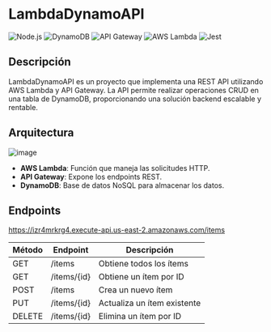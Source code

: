 ﻿# LambdaDynamoAPI

![Node.js](https://img.shields.io/badge/Node.js-43853D?style=for-the-badge&logo=node.js&logoColor=white)
![DynamoDB](https://img.shields.io/badge/DynamoDB-4053D6?style=for-the-badge&logo=amazon-dynamodb&logoColor=white)
![API Gateway](https://img.shields.io/badge/API_Gateway-FF4F8B?style=for-the-badge&logo=amazon-api-gateway&logoColor=white)
![AWS Lambda](https://img.shields.io/badge/AWS_Lambda-FF9900?style=for-the-badge&logo=aws-lambda&logoColor=white)
![Jest](https://img.shields.io/badge/Jest-C21325?style=for-the-badge&logo=jest&logoColor=white)


## Descripción

LambdaDynamoAPI es un proyecto que implementa una REST API utilizando AWS Lambda y API Gateway. La API permite realizar operaciones CRUD en una tabla de DynamoDB, proporcionando una solución backend escalable y rentable.

## Arquitectura

![image](https://github.com/user-attachments/assets/6df68431-08a7-431e-a022-9be4429be809)


- **AWS Lambda**: Función que maneja las solicitudes HTTP.
- **API Gateway**: Expone los endpoints REST.
- **DynamoDB**: Base de datos NoSQL para almacenar los datos.


## Endpoints
https://izr4mrkrg4.execute-api.us-east-2.amazonaws.com/items

| Método | Endpoint        | Descripción                 |
|--------|-----------------|-----------------------------|
| GET    | /items          | Obtiene todos los ítems     |
| GET    | /items/{id}     | Obtiene un ítem por ID      |
| POST   | /items          | Crea un nuevo ítem          |
| PUT    | /items/{id}     | Actualiza un ítem existente |
| DELETE | /items/{id}     | Elimina un ítem por ID      |

